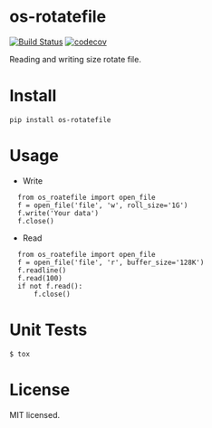 # os-rotatefile
[![Build Status](https://www.travis-ci.org/cfhamlet/os-rotatefile.svg?branch=master)](https://www.travis-ci.org/cfhamlet/os-rotatefile)
[![codecov](https://codecov.io/gh/cfhamlet/os-rotatefile/branch/master/graph/badge.svg)](https://codecov.io/gh/cfhamlet/os-rotatefile)

Reading and writing size rotate file.

# Install
  `pip install os-rotatefile`

# Usage
  * Write
  ```
    from os_roatefile import open_file
    f = open_file('file', 'w', roll_size='1G')
    f.write('Your data')
    f.close()
  ```
  * Read
  ```
    from os_roatefile import open_file
    f = open_file('file', 'r', buffer_size='128K')
    f.readline()
    f.read(100)
    if not f.read():
        f.close()
  ```


# Unit Tests
  `$ tox`

# License
MIT licensed.

